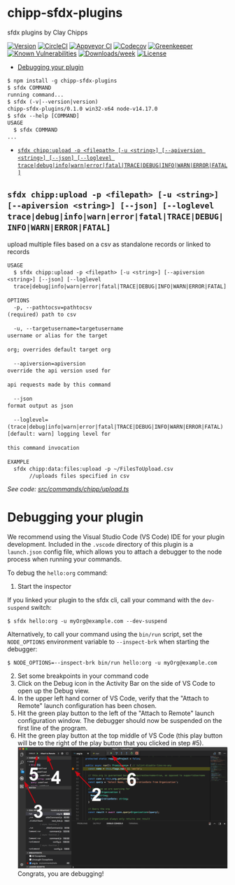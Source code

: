 chipp-sfdx-plugins
==================

sfdx plugins by Clay Chipps

[![Version](https://img.shields.io/npm/v/chipp-sfdx-plugins.svg)](https://npmjs.org/package/chipp-sfdx-plugins)
[![CircleCI](https://circleci.com/gh/ctchipps/chipp-sfdx-plugins/tree/master.svg?style=shield)](https://circleci.com/gh/ctchipps/chipp-sfdx-plugins/tree/master)
[![Appveyor CI](https://ci.appveyor.com/api/projects/status/github/ctchipps/chipp-sfdx-plugins?branch=master&svg=true)](https://ci.appveyor.com/project/heroku/chipp-sfdx-plugins/branch/master)
[![Codecov](https://codecov.io/gh/ctchipps/chipp-sfdx-plugins/branch/master/graph/badge.svg)](https://codecov.io/gh/ctchipps/chipp-sfdx-plugins)
[![Greenkeeper](https://badges.greenkeeper.io/ctchipps/chipp-sfdx-plugins.svg)](https://greenkeeper.io/)
[![Known Vulnerabilities](https://snyk.io/test/github/ctchipps/chipp-sfdx-plugins/badge.svg)](https://snyk.io/test/github/ctchipps/chipp-sfdx-plugins)
[![Downloads/week](https://img.shields.io/npm/dw/chipp-sfdx-plugins.svg)](https://npmjs.org/package/chipp-sfdx-plugins)
[![License](https://img.shields.io/npm/l/chipp-sfdx-plugins.svg)](https://github.com/ctchipps/chipp-sfdx-plugins/blob/master/package.json)

<!-- toc -->
* [Debugging your plugin](#debugging-your-plugin)
<!-- tocstop -->
<!-- install -->
<!-- usage -->
```sh-session
$ npm install -g chipp-sfdx-plugins
$ sfdx COMMAND
running command...
$ sfdx (-v|--version|version)
chipp-sfdx-plugins/0.1.0 win32-x64 node-v14.17.0
$ sfdx --help [COMMAND]
USAGE
  $ sfdx COMMAND
...
```
<!-- usagestop -->
<!-- commands -->
* [`sfdx chipp:upload -p <filepath> [-u <string>] [--apiversion <string>] [--json] [--loglevel trace|debug|info|warn|error|fatal|TRACE|DEBUG|INFO|WARN|ERROR|FATAL]`](#sfdx-chippupload--p-filepath--u-string---apiversion-string---json---loglevel-tracedebuginfowarnerrorfataltracedebuginfowarnerrorfatal)

## `sfdx chipp:upload -p <filepath> [-u <string>] [--apiversion <string>] [--json] [--loglevel trace|debug|info|warn|error|fatal|TRACE|DEBUG|INFO|WARN|ERROR|FATAL]`

upload multiple files based on a csv as standalone records or linked to records

```
USAGE
  $ sfdx chipp:upload -p <filepath> [-u <string>] [--apiversion <string>] [--json] [--loglevel 
  trace|debug|info|warn|error|fatal|TRACE|DEBUG|INFO|WARN|ERROR|FATAL]

OPTIONS
  -p, --pathtocsv=pathtocsv                                                         (required) path to csv

  -u, --targetusername=targetusername                                               username or alias for the target
                                                                                    org; overrides default target org

  --apiversion=apiversion                                                           override the api version used for
                                                                                    api requests made by this command

  --json                                                                            format output as json

  --loglevel=(trace|debug|info|warn|error|fatal|TRACE|DEBUG|INFO|WARN|ERROR|FATAL)  [default: warn] logging level for
                                                                                    this command invocation

EXAMPLE
  sfdx chipp:data:files:upload -p ~/FilesToUpload.csv
       //uploads files specified in csv
```

_See code: [src/commands/chipp/upload.ts](https://github.com/ctchipps/chipp-sfdx-plugins/blob/v0.1.0/src/commands/chipp/upload.ts)_
<!-- commandsstop -->
<!-- debugging-your-plugin -->
# Debugging your plugin
We recommend using the Visual Studio Code (VS Code) IDE for your plugin development. Included in the `.vscode` directory of this plugin is a `launch.json` config file, which allows you to attach a debugger to the node process when running your commands.

To debug the `hello:org` command: 
1. Start the inspector
  
If you linked your plugin to the sfdx cli, call your command with the `dev-suspend` switch: 
```sh-session
$ sfdx hello:org -u myOrg@example.com --dev-suspend
```
  
Alternatively, to call your command using the `bin/run` script, set the `NODE_OPTIONS` environment variable to `--inspect-brk` when starting the debugger:
```sh-session
$ NODE_OPTIONS=--inspect-brk bin/run hello:org -u myOrg@example.com
```

2. Set some breakpoints in your command code
3. Click on the Debug icon in the Activity Bar on the side of VS Code to open up the Debug view.
4. In the upper left hand corner of VS Code, verify that the "Attach to Remote" launch configuration has been chosen.
5. Hit the green play button to the left of the "Attach to Remote" launch configuration window. The debugger should now be suspended on the first line of the program. 
6. Hit the green play button at the top middle of VS Code (this play button will be to the right of the play button that you clicked in step #5).
<br><img src=".images/vscodeScreenshot.png" width="480" height="278"><br>
Congrats, you are debugging!
